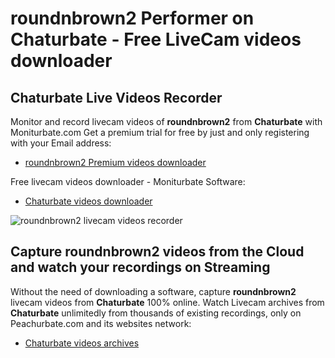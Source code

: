 # roundnbrown2 Performer on Chaturbate - Free LiveCam videos downloader

## Chaturbate Live Videos Recorder

Monitor and record livecam videos of **roundnbrown2** from **Chaturbate** with Moniturbate.com
Get a premium trial for free by just and only registering with your Email address:
* [roundnbrown2 Premium videos downloader](https://moniturbate.com/request-demo-licence-key.html)

Free livecam videos downloader - Moniturbate Software:
* [Chaturbate videos downloader](https://moniturbate.com/moniturbate-download-software.html)

![roundnbrown2 livecam videos recorder](https://peachurnet.com/templates/moniturbate-software.png)


## Capture roundnbrown2 videos from the Cloud and watch your recordings on Streaming

Without the need of downloading a software, capture **roundnbrown2** livecam videos from **Chaturbate** 100% online.
Watch Livecam archives from **Chaturbate** unlimitedly from thousands of existing recordings, only on Peachurbate.com and its websites network:
* [Chaturbate videos archives](https://peachurnet.com/)